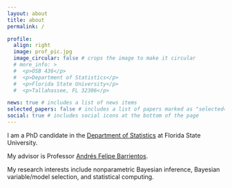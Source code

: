 ```yaml
---
layout: about
title: about
permalink: /

profile:
  align: right
  image: prof_pic.jpg
  image_circular: false # crops the image to make it circular
  # more_info: >
  #  <p>OSB 436</p>
  #  <p>Department of Statistics</p>
  #  <p>Florida State University</p>
  #  <p>Tallahassee, FL 32306</p>

news: true # includes a list of news items
selected_papers: false # includes a list of papers marked as "selected={true}"
social: true # includes social icons at the bottom of the page
---
```


I am a PhD candidate in the [Department of Statistics](https://stat.fsu.edu/) at Florida State University. 

My advisor is Professor [Andrés Felipe Barrientos](https://anfebar.github.io/). 

My research interests include nonparametric Bayesian inference, Bayesian variable/model selection, and statistical computing.

